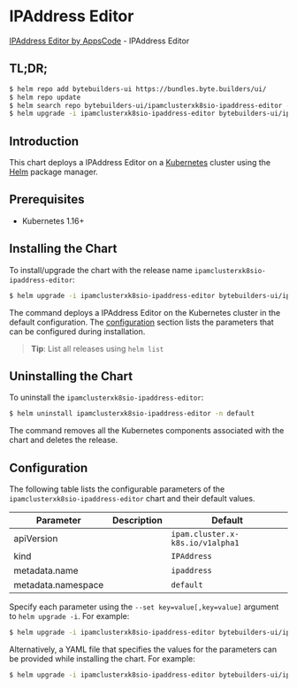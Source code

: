 # IPAddress Editor

[IPAddress Editor by AppsCode](https://byte.builders) - IPAddress Editor

## TL;DR;

```bash
$ helm repo add bytebuilders-ui https://bundles.byte.builders/ui/
$ helm repo update
$ helm search repo bytebuilders-ui/ipamclusterxk8sio-ipaddress-editor --version=v0.4.18
$ helm upgrade -i ipamclusterxk8sio-ipaddress-editor bytebuilders-ui/ipamclusterxk8sio-ipaddress-editor -n default --create-namespace --version=v0.4.18
```

## Introduction

This chart deploys a IPAddress Editor on a [Kubernetes](http://kubernetes.io) cluster using the [Helm](https://helm.sh) package manager.

## Prerequisites

- Kubernetes 1.16+

## Installing the Chart

To install/upgrade the chart with the release name `ipamclusterxk8sio-ipaddress-editor`:

```bash
$ helm upgrade -i ipamclusterxk8sio-ipaddress-editor bytebuilders-ui/ipamclusterxk8sio-ipaddress-editor -n default --create-namespace --version=v0.4.18
```

The command deploys a IPAddress Editor on the Kubernetes cluster in the default configuration. The [configuration](#configuration) section lists the parameters that can be configured during installation.

> **Tip**: List all releases using `helm list`

## Uninstalling the Chart

To uninstall the `ipamclusterxk8sio-ipaddress-editor`:

```bash
$ helm uninstall ipamclusterxk8sio-ipaddress-editor -n default
```

The command removes all the Kubernetes components associated with the chart and deletes the release.

## Configuration

The following table lists the configurable parameters of the `ipamclusterxk8sio-ipaddress-editor` chart and their default values.

|     Parameter      | Description |                   Default                   |
|--------------------|-------------|---------------------------------------------|
| apiVersion         |             | <code>ipam.cluster.x-k8s.io/v1alpha1</code> |
| kind               |             | <code>IPAddress</code>                      |
| metadata.name      |             | <code>ipaddress</code>                      |
| metadata.namespace |             | <code>default</code>                        |


Specify each parameter using the `--set key=value[,key=value]` argument to `helm upgrade -i`. For example:

```bash
$ helm upgrade -i ipamclusterxk8sio-ipaddress-editor bytebuilders-ui/ipamclusterxk8sio-ipaddress-editor -n default --create-namespace --version=v0.4.18 --set apiVersion=ipam.cluster.x-k8s.io/v1alpha1
```

Alternatively, a YAML file that specifies the values for the parameters can be provided while
installing the chart. For example:

```bash
$ helm upgrade -i ipamclusterxk8sio-ipaddress-editor bytebuilders-ui/ipamclusterxk8sio-ipaddress-editor -n default --create-namespace --version=v0.4.18 --values values.yaml
```
